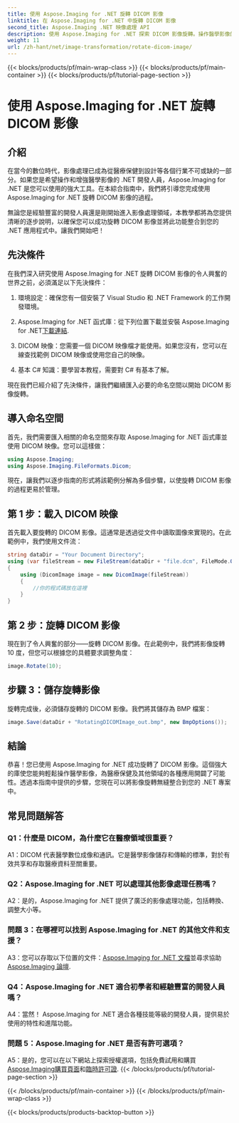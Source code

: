 ```yaml
---
title: 使用 Aspose.Imaging for .NET 旋轉 DICOM 影像
linktitle: 在 Aspose.Imaging for .NET 中旋轉 DICOM 影像
second_title: Aspose.Imaging .NET 映像處理 API
description: 使用 Aspose.Imaging for .NET 探索 DICOM 影像旋轉。操作醫學影像的逐步指南。
weight: 11
url: /zh-hant/net/image-transformation/rotate-dicom-image/
---
```


{{< blocks/products/pf/main-wrap-class >}}
{{< blocks/products/pf/main-container >}}
{{< blocks/products/pf/tutorial-page-section >}}

# 使用 Aspose.Imaging for .NET 旋轉 DICOM 影像

## 介紹

在當今的數位時代，影像處理已成為從醫療保健到設計等各個行業不可或缺的一部分。如果您是希望操作和增強醫學影像的 .NET 開發人員，Aspose.Imaging for .NET 是您可以使用的強大工具。在本綜合指南中，我們將引導您完成使用 Aspose.Imaging for .NET 旋轉 DICOM 影像的過程。

無論您是經驗豐富的開發人員還是剛開始進入影像處理領域，本教學都將為您提供清晰的逐步說明，以確保您可以成功旋轉 DICOM 影像並將此功能整合到您的 .NET 應用程式中。讓我們開始吧！

## 先決條件

在我們深入研究使用 Aspose.Imaging for .NET 旋轉 DICOM 影像的令人興奮的世界之前，必須滿足以下先決條件：

1. 環境設定：確保您有一個安裝了 Visual Studio 和 .NET Framework 的工作開發環境。

2. Aspose.Imaging for .NET 函式庫：從下列位置下載並安裝 Aspose.Imaging for .NET[下載連結](https://releases.aspose.com/imaging/net/).

3. DICOM 映像：您需要一個 DICOM 映像檔才能使用。如果您沒有，您可以在線查找範例 DICOM 映像或使用您自己的映像。

4. 基本 C# 知識：要學習本教程，需要對 C# 有基本了解。

現在我們已經介紹了先決條件，讓我們繼續匯入必要的命名空間以開始 DICOM 影像旋轉。

## 導入命名空間

首先，我們需要匯入相關的命名空間來存取 Aspose.Imaging for .NET 函式庫並使用 DICOM 映像。您可以這樣做：

```csharp
using Aspose.Imaging;
using Aspose.Imaging.FileFormats.Dicom;
```

現在，讓我們以逐步指南的形式將該範例分解為多個步驟，以使旋轉 DICOM 影像的過程更易於管理。

## 第 1 步：載入 DICOM 映像

首先載入要旋轉的 DICOM 影像。這通常是透過從文件中讀取圖像來實現的。在此範例中，我們使用文件流：

```csharp
string dataDir = "Your Document Directory";
using (var fileStream = new FileStream(dataDir + "file.dcm", FileMode.Open, FileAccess.Read))
{
    using (DicomImage image = new DicomImage(fileStream))
    {
        //你的程式碼放在這裡
    }
}
```

## 第 2 步：旋轉 DICOM 影像

現在到了令人興奮的部分——旋轉 DICOM 影像。在此範例中，我們將影像旋轉 10 度，但您可以根據您的具體要求調整角度：

```csharp
image.Rotate(10);
```

## 步驟 3：儲存旋轉影像

旋轉完成後，必須儲存旋轉的 DICOM 影像。我們將其儲存為 BMP 檔案：

```csharp
image.Save(dataDir + "RotatingDICOMImage_out.bmp", new BmpOptions());
```

## 結論

恭喜！您已使用 Aspose.Imaging for .NET 成功旋轉了 DICOM 影像。這個強大的庫使您能夠輕鬆操作醫學影像，為醫療保健及其他領域的各種應用開闢了可能性。透過本指南中提供的步驟，您現在可以將影像旋轉無縫整合到您的 .NET 專案中。

## 常見問題解答

### Q1：什麼是 DICOM，為什麼它在醫療領域很重要？

A1：DICOM 代表醫學數位成像和通訊。它是醫學影像儲存和傳輸的標準，對於有效共享和存取醫療資料至關重要。

### Q2：Aspose.Imaging for .NET 可以處理其他影像處理任務嗎？

A2：是的，Aspose.Imaging for .NET 提供了廣泛的影像處理功能，包括轉換、調整大小等。

### 問題 3：在哪裡可以找到 Aspose.Imaging for .NET 的其他文件和支援？

 A3：您可以存取以下位置的文件：[Aspose.Imaging for .NET 文檔](https://reference.aspose.com/imaging/net/)並尋求協助[Aspose.Imaging 論壇](https://forum.aspose.com/).

### Q4：Aspose.Imaging for .NET 適合初學者和經驗豐富的開發人員嗎？

A4：當然！ Aspose.Imaging for .NET 適合各種技能等級的開發人員，提供易於使用的特性和進階功能。

### 問題 5：Aspose.Imaging for .NET 是否有許可選項？

 A5：是的，您可以在以下網站上探索授權選項，包括免費試用和購買[Aspose.Imaging購買頁面](https://purchase.aspose.com/buy)和[臨時許可證](https://purchase.aspose.com/temporary-license/).
{{< /blocks/products/pf/tutorial-page-section >}}

{{< /blocks/products/pf/main-container >}}
{{< /blocks/products/pf/main-wrap-class >}}

{{< blocks/products/products-backtop-button >}}
